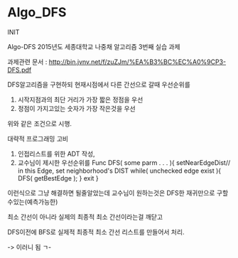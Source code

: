 # Algo_DFS
INIT

Algo-DFS
2015년도 세종대학교 나중채 알고리즘 3번째 실습 과제

과제관련 문서 : http://bin.jvnv.net/f/zuZJm/%EA%B3%BC%EC%A0%9CP3-DFS.pdf

DFS알고리즘을 구현하되 현재시점에서 다른 간선으로 갈때 우선순위를 

1. 시작지점과의 최단 거리가 가장 짧은 정점을 우선
2. 정점이 가지고있는 숫자가 가장 작은것을 우선

위와 같은 조건으로 시행.

대략적 프로그래밍 고비 
1. 인접리스트를 위한 ADT 작성,
2. 교수님이 제시한 우선순위를 
Func DFS( some parm . . .  ){
  setNearEdgeDist//  in this Edge, set neighborhood's DIST
  while( unchecked edge exist ){
    DFS( getBestEdge );
  }
  exit
}

이런식으로 그냥 해결하면 될줄알았는데 교수님이 원하는것은 DFS한 재귀만으로 구할수있는(예측가능한) 

최소 간선이 아니라 실제의 최종적 최소 간선이라는걸 깨닫고 

DFS이전에 BFS로 실제적 최종적 최소 간선 리스트를 만들어서 처리.

-> 이러니 됨 ㄱ-
